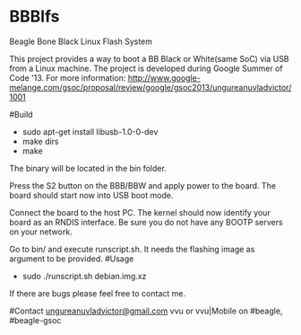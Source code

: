 BBBlfs
======

Beagle Bone Black Linux Flash System

This project provides a way to boot a BB Black or White(same SoC) via USB from a Linux machine. The project is developed during Google Summer of Code '13. 
For more information: http://www.google-melange.com/gsoc/proposal/review/google/gsoc2013/ungureanuvladvictor/1001

#Build
- sudo apt-get install libusb-1.0-0-dev
- make dirs
- make

The binary will be located in the bin folder.

Press the S2 button on the BBB/BBW and apply power to the board. The board should start now into USB boot mode. 

Connect the board to the host PC. The kernel should now identify your board as an RNDIS interface. Be sure you do not have any BOOTP servers on your network.

Go to bin/ and execute runscript.sh. It needs the flashing image as argument to be provided.
#Usage
- sudo ./runscript.sh debian.img.xz

If there are bugs please feel free to contact me.


#Contact
ungureanuvladvictor@gmail.com
vvu or vvu|Mobile on #beagle, #beagle-gsoc

